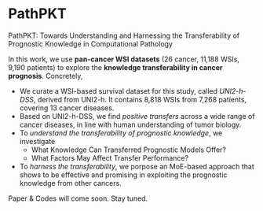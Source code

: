 # PathPKT
PathPKT: Towards Understanding and Harnessing the Transferability of Prognostic Knowledge in Computational Pathology

In this work, we use **pan-cancer WSI datasets** (26 cancer, 11,188 WSIs, 9,190 patients) to explore the **knowledge transferability in cancer prognosis**. Concretely, 
- We curate a WSI-based survival dataset for this study, called *UNI2-h-DSS*, derived from UNI2-h. It contains 8,818 WSIs from 7,268 patients, covering 13 cancer diseases.
- Based on UNI2-h-DSS, we find *positive transfers* across a wide range of cancer diseases, in line with human understanding of tumor biology.
- To *understand the transferability of prognostic knowledge*, we investigate
  - What Knowledge Can Transferred Prognostic Models Offer?
  - What Factors May Affect Transfer Performance?
- To *harness the transferability*, we porpose an MoE-based approach that shows to be effective and promising in exploiting the prognostic knowledge from other cancers.

Paper & Codes will come soon. Stay tuned.
